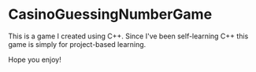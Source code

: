 # CasinoGuessingNumberGame

This is a game I created using C++. Since I've been self-learning C++ this game is simply for project-based learning.

Hope you enjoy!
